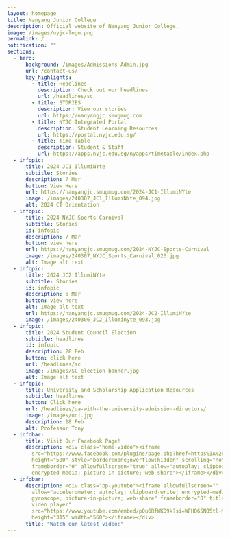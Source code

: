 ```yaml
---
layout: homepage
title: Nanyang Junior College
description: Official website of Nanyang Junior College.
image: /images/nyjc-logo.png
permalink: /
notification: ""
sections:
  - hero:
      background: /images/Admissions-Admin.jpg
      url: /contact-us/
      key_highlights:
        - title: Headlines
          description: Check out our headlines
          url: /headlines/sc
        - title: STORIES
          description: View our stories
          url: https://nanyangjc.smugmug.com
        - title: NYJC Integrated Portal
          description: Student Learning Resources
          url: https://portal.nyjc.edu.sg/
        - title: Time Table
          description: Student & Staff
          url: https://apps.nyjc.edu.sg/nyapps/timetable/index.php
  - infopic:
      title: 2024 JC1 IllumiNYte
      subtitle: Stories
      description: 7 Mar
      button: View Here
      url: https://nanyangjc.smugmug.com/2024-JC1-IllumiNYte
      image: /images/240307_JC1_IllumiNYte_094.jpg
      alt: 2024 CT Orientation
  - infopic:
      title: 2024 NYJC Sports Carnival
      subtitle: Stories
      id: infopic
      description: 7 Mar
      button: view here
      url: https://nanyangjc.smugmug.com/2024-NYJC-Sports-Carnival
      image: /images/240307_NYJC_Sports_Carnival_026.jpg
      alt: Image alt text
  - infopic:
      title: 2024 JC2 IllumiNYte
      subtitle: Stories
      id: infopic
      description: 6 Mar
      button: view here
      alt: Image alt text
      url: https://nanyangjc.smugmug.com/2024-JC2-IllumiNYte
      image: /images/240306_JC2_Illuminyte_093.jpg
  - infopic:
      title: 2024 Student Council Election
      subtitle: headlines
      id: infopic
      description: 28 Feb
      button: click here
      url: /headlines/sc
      image: /images/SC election banner.jpg
      alt: Image alt text
  - infopic:
      title: University and Scholarship Application Resources
      subtitle: headlines
      button: Click here
      url: /headlines/qa-with-the-university-admission-directors/
      image: /images/uni.jpg
      description: 18 Feb
      alt: Professor Tony
  - infobar:
      title: Visit Our Facebook Page!
      description: <div class="home-video"><iframe
        src="https://www.facebook.com/plugins/page.php?href=https%3A%2F%2Fwww.facebook.com%2FNanyangjc%2F&tabs=timeline&width=340&height=500&small_header=false&adapt_container_width=true&hide_cover=false&show_facepile=true&appId"
        height="500" style="border:none;overflow:hidden" scrolling="no"
        frameborder="0" allowfullscreen="true" allow="autoplay; clipboard-write;
        encrypted-media; picture-in-picture; web-share"></iframe></div>
  - infobar:
      description: <div class="bp-youtube"><iframe allowfullscreen=""
        allow="accelerometer; autoplay; clipboard-write; encrypted-media;
        gyroscope; picture-in-picture; web-share" frameborder="0" title="YouTube
        video player"
        src="https://www.youtube.com/embed/pQu6RfWKO9k?si=WFHQ65NQ5tl-M84f"
        height="315" width="560"></iframe></div>
      title: "Watch our latest video:"
---
```

